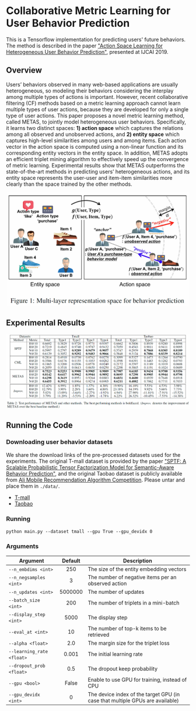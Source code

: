 # Collaborative Metric Learning for User Behavior Prediction

This is a Tensorflow implementation for predicting users' future behaviors. The method is described in the paper ["Action Space Learning for Heterogeneous User Behavior Prediction"](), presented at IJCAI 2019.

## Overview

Users’ behaviors observed in many web-based applications are usually heterogeneous, so modeling their behaviors considering the interplay among multiple types of actions is important. However, recent collaborative filtering (CF) methods based on a metric learning approach cannot learn multiple types of user actions, because they are developed for only a single type of user actions. This paper proposes a novel metric learning method, called METAS, to jointly model heterogeneous user behaviors. Specifically, it learns two distinct spaces: **1) action space** which captures the relations among all observed and unobserved actions, and **2) entity space** which captures high-level similarities among users and among items. Each action vector in the action space is computed using a non-linear function and its corresponding entity vectors in the entity space. In addition, METAS adopts an efficient triplet mining algorithm to effectively speed up the convergence of metric learning. Experimental results show that METAS outperforms the state-of-the-art methods in predicting users’ heterogeneous actions, and its entity space represents the user-user and item-item similarities more clearly than the space trained by the other methods.

<p align="center">
<img src="./figures/actionspace.PNG" width="500">
</p>

## Experimental Results

<p align="center">
<img src="./figures/performance.PNG" width="1000">
</p>

## Running the Code
### Downloading user behavior datasets
We share the download links of the pre-processed datasets used for the experiments. The original T-mall dataset is provided by the paper ["SPTF: A Scalable Probabilistic Tensor Factorization Model for Semantic-Aware Behavior Prediction"](https://ieeexplore.ieee.org/document/8215531), and the original Taobao dataset is publicly available from [Ali Mobile Recommendation Algorithm Competition](https://tianchi.aliyun.com/dataset/dataDetail?dataId=46). Please untar and place them in `./data/`.

* [T-mall](https://www.dropbox.com/s/u39ayc8gzkkg6rk/tmall.tar.gz)
* [Taobao](https://www.dropbox.com/s/gsw4py02mcrqogt/taobao.tar.gz)

### Running

```
python main.py --dataset tmall --gpu True --gpu_devidx 0
```

### Arguments

Argument | Default | Description
--- | :---: | ---
`--n_embdims <int>` | 250 | The size of the entity embedding vectors
`--n_negsamples <int>` | 3 | The number of negative items per an observed action
`--n_updates <int>` | 5000000 | The number of updates
`--batch_size <int>` | 200 | The number of triplets in a mini-batch
`--display_step <int>` | 5000 | The display step
`--eval_at <int>` | 10 | The number of top-k items to be retrieved
`--alpha <float>` | 2.0 | The margin size for the triplet loss
`--learning_rate <float>` | 0.001 | The initial learning rate
`--dropout_prob <float>` | 0.5 | The dropout keep probability
`--gpu <bool>` | False | Enable to use GPU for training, instead of CPU
`--gpu_devidx <int>` | 0 | The device index of the target GPU (in case that multiple GPUs are available)


